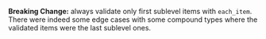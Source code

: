 **Breaking Change:** always validate only first sublevel items with `each_item`.
There were indeed some edge cases with some compound types where the validated items were the last sublevel ones.